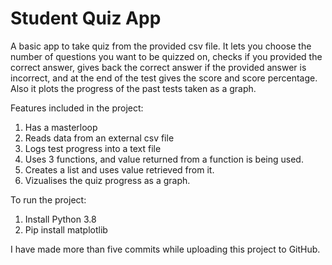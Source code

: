 # Student Quiz App

A basic app to take quiz from the provided csv file. It lets you choose the number of questions you want to be quizzed on, checks if you provided the correct answer, gives back the correct answer if the provided answer is incorrect, and at the end of the test gives the score and score percentage. Also it plots the progress of the past tests taken as a graph.


Features included in the project:
1. Has a masterloop
2. Reads data from an external csv file
3. Logs test progress into a text file
4. Uses 3 functions, and value returned from a function is being used.
5. Creates a list and uses value retrieved from it.
6. Vizualises the quiz progress as a graph.


To run the project:
1. Install Python 3.8
2. Pip install matplotlib

I have made more than five commits while uploading this project to GitHub.
